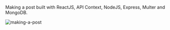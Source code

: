 Making a post built with ReactJS, API Context, NodeJS, Express, Multer and MongoDB.


![making-a-post](https://github.com/Qarola/making-a-post-stack-mern/assets/67078790/26d2021d-0600-45e3-88a2-1710bf08afa8)

